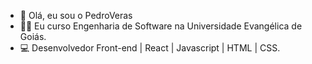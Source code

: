 - 👋 Olá, eu sou o PedroVeras
- :technologist: Eu curso Engenharia de Software na Universidade Evangélica de Goiás.
- :computer: Desenvolvedor Front-end | React | Javascript | HTML | CSS.
